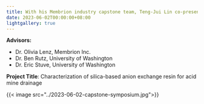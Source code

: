 ```yaml
---
title: With his Membrion industry capstone team, Teng-Jui Lin co-presented oral and poster presentations at the MSE-ChemE joint capstone symposium.
date: 2023-06-02T00:00:00+08:00
lightgallery: true
---
```


**Advisors:**

- Dr. Olivia Lenz, Membrion Inc.
- Dr. Ben Rutz, University of Washington
- Dr. Eric Stuve, University of Washington

**Project Title**: Characterization of silica-based anion exchange resin for acid mine drainage

{{< image src="../2023-06-02-capstone-symposium.jpg">}}
